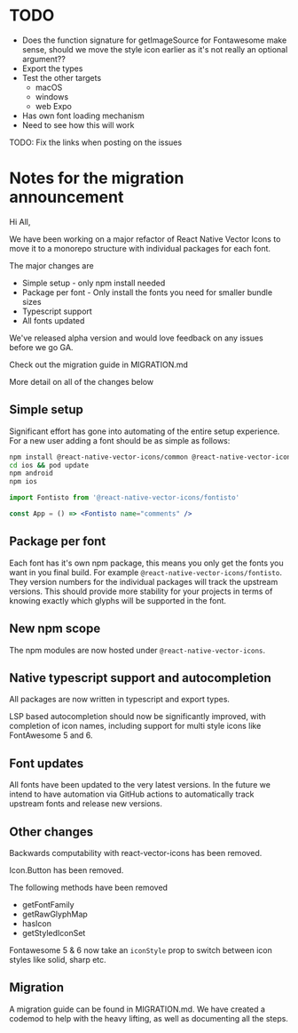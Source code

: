 # TODO

* Does the function signature for getImageSource for Fontawesome make sense, should we move the style icon earlier as it's not really an optional argument??
* Export the types
* Test the other targets
  * macOS
  * windows
  * web
Expo
* Has own font loading mechanism
* Need to see how this will work

TODO: Fix the links when posting on the issues

# Notes for the migration announcement

Hi All,

We have been working on a major refactor of React Native Vector Icons to move
it to a monorepo structure with individual packages for each font.

The major changes are
* Simple setup - only npm install needed
* Package per font - Only install the fonts you need for smaller bundle sizes
* Typescript support
* All fonts updated

We've released alpha version and would love feedback on any issues before we go GA.

Check out the migration guide in MIGRATION.md

More detail on all of the changes below

## Simple setup

Significant effort has gone into automating of the entire setup experience. For
a new user adding a font should be as simple as follows:

```sh
npm install @react-native-vector-icons/common @react-native-vector-icons/fontisto
cd ios && pod update
npm android
npm ios
```

```jsx
import Fontisto from '@react-native-vector-icons/fontisto'

const App = () => <Fontisto name="comments" />
```

## Package per font

Each font has it's own npm package, this means you only get the fonts you want
in you final build. For example `@react-native-vector-icons/fontisto`. They
version numbers for the individual packages will track the upstream versions.
This should provide more stability for your projects in terms of knowing
exactly which glyphs will be supported in the font.

## New npm scope

The npm modules are now hosted under `@react-native-vector-icons`.

## Native typescript support and autocompletion

All packages are now written in typescript and export types.

LSP based autocompletion should now be significantly improved, with completion
of icon names, including support for multi style icons like FontAwesome 5 and
6.

## Font updates

All fonts have been updated to the very latest versions. In the future we
intend to have automation via GitHub actions to automatically track upstream
fonts and release new versions.

## Other changes

Backwards computability with react-vector-icons has been removed.

Icon.Button has been removed.

The following methods have been removed
  * getFontFamily
  * getRawGlyphMap
  * hasIcon
  * getStyledIconSet

Fontawesome 5 & 6 now take an `iconStyle` prop to switch between icon styles like solid, sharp etc.

## Migration

A migration guide can be found in MIGRATION.md. We have created a codemod to
help with the heavy lifting, as well as documenting all the steps.
